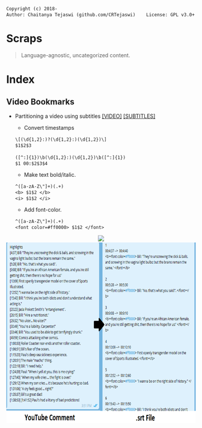    Copyright (c) 2018-
    Author: Chaitanya Tejaswi (github.com/CRTejaswi)    License: GPL v3.0+

# Scraps
> Language-agnostic, uncategorized content.

# Index

## Video Bookmarks

- Partitioning a video using subtitles
[[VIDEO]](https://www.youtube.com/watch?v=fLllS5sXpzw) [[SUBTITLES]](resources/test.srt) <br>
    - Convert timestamps
    ```
    \[(\d{1,2}:)?(\d{1,2}:)(\d{1,2})\]
    $1$2$3

    ([^:]{1})\b(\d{1,2}:)(\d{1,2})\b([^:]{1})
    $1 00:$2$3$4
    ```
    - Make text bold/italic.
    ```
    ^([a-zA-Z\"]+)(.+)
    <b> $1$2 </b>
    <i> $1$2 </i>
    ```

    - Add font-color.
    ```
    ^([a-zA-Z\"]+)(.+)
    <font color=#ff0000> $1$2 </font>
    ```

<center>
    <img src="resources/test.gif" height="480">
    <img src="resources/test.png" height="480">
</center>

